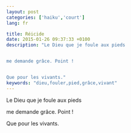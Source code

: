 ```yaml
---
layout: post
categories: ['haiku','court']
lang: fr

title: Réicide
date: 2015-01-26 09:37:33 +0100
description: "Le Dieu que je foule aux pieds


me demande grâce. Point !


Que pour les vivants."
keywords: "dieu,fouler,pied,grâce,vivant"
---
```

Le Dieu que je foule aux pieds

me demande grâce. Point !

Que pour les vivants.
